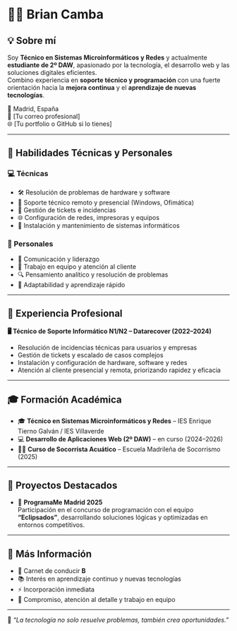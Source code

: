 # 👨‍💻 Brian Camba  

## 💡 Sobre mí  
Soy **Técnico en Sistemas Microinformáticos y Redes** y actualmente **estudiante de 2º DAW**, apasionado por la tecnología, el desarrollo web y las soluciones digitales eficientes.  
Combino experiencia en **soporte técnico y programación** con una fuerte orientación hacia la **mejora continua** y el **aprendizaje de nuevas tecnologías**.  

📍 Madrid, España  
📧 [Tu correo profesional]  
🌐 [Tu portfolio o GitHub si lo tienes]  

---

## 🧠 Habilidades Técnicas y Personales  

### 💻 Técnicas  
- 🛠️ Resolución de problemas de hardware y software  
- 💾 Soporte técnico remoto y presencial (Windows, Ofimática)  
- 🧾 Gestión de tickets e incidencias  
- 🌐 Configuración de redes, impresoras y equipos  
- 🧰 Instalación y mantenimiento de sistemas informáticos  

### 🤝 Personales  
- 💬 Comunicación y liderazgo  
- 🧩 Trabajo en equipo y atención al cliente  
- 🔍 Pensamiento analítico y resolución de problemas  
- 🔄 Adaptabilidad y aprendizaje rápido  

---

## 💼 Experiencia Profesional  

**🖥️ Técnico de Soporte Informático N1/N2 – Datarecover (2022–2024)**  
- Resolución de incidencias técnicas para usuarios y empresas  
- Gestión de tickets y escalado de casos complejos  
- Instalación y configuración de hardware, software y redes  
- Atención al cliente presencial y remota, priorizando rapidez y eficacia  

---

## 🎓 Formación Académica  

- 🎓 **Técnico en Sistemas Microinformáticos y Redes** – IES Enrique Tierno Galván / IES Villaverde  
- 💻 **Desarrollo de Aplicaciones Web (2º DAW)** – en curso (2024–2026)  
- 🏊‍♂️ **Curso de Socorrista Acuático** – Escuela Madrileña de Socorrismo (2025)  

---

## 🚀 Proyectos Destacados  

- 👾 **ProgramaMe Madrid 2025**  
  Participación en el concurso de programación con el equipo **“Eclipsados”**, desarrollando soluciones lógicas y optimizadas en entornos competitivos.  

---

## 🔎 Más Información  

- 🚗 Carnet de conducir **B**  
- 📚 Interés en aprendizaje continuo y nuevas tecnologías  
- ⚡ Incorporación inmediata  
- 🤝 Compromiso, atención al detalle y trabajo en equipo  

---

💬 *“La tecnología no solo resuelve problemas, también crea oportunidades.”*  
